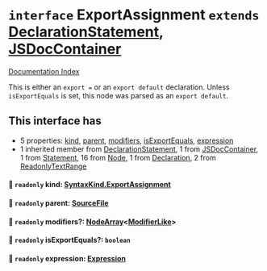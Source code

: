 # `interface` ExportAssignment `extends` [DeclarationStatement](../interface.DeclarationStatement/README.md), [JSDocContainer](../interface.JSDocContainer/README.md)

[Documentation Index](../README.md)

This is either an `export =` or an `export default` declaration.
Unless `isExportEquals` is set, this node was parsed as an `export default`.

## This interface has

- 5 properties:
[kind](#-readonly-kind-syntaxkindexportassignment),
[parent](#-readonly-parent-sourcefile),
[modifiers](#-readonly-modifiers-nodearraymodifierlike),
[isExportEquals](#-readonly-isexportequals-boolean),
[expression](#-readonly-expression-expression)
- 1 inherited member from [DeclarationStatement](../interface.DeclarationStatement/README.md), 1 from [JSDocContainer](../interface.JSDocContainer/README.md), 1 from [Statement](../interface.Statement/README.md), 16 from [Node](../interface.Node/README.md), 1 from [Declaration](../interface.Declaration/README.md), 2 from [ReadonlyTextRange](../interface.ReadonlyTextRange/README.md)


#### 📄 `readonly` kind: [SyntaxKind.ExportAssignment](../enum.SyntaxKind/README.md#exportassignment--277)



#### 📄 `readonly` parent: [SourceFile](../interface.SourceFile/README.md)



#### 📄 `readonly` modifiers?: [NodeArray](../interface.NodeArray/README.md)\<[ModifierLike](../type.ModifierLike/README.md)>



#### 📄 `readonly` isExportEquals?: `boolean`



#### 📄 `readonly` expression: [Expression](../interface.Expression/README.md)



